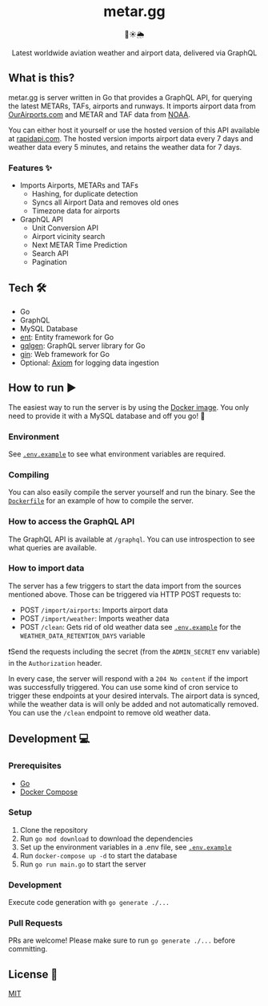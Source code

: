 <h1 align="center">metar.gg</h1>
<p align="center">🛫☀️🌦</p>
<p align="center">Latest worldwide aviation weather and airport data, delivered via GraphQL</p>

## What is this?

metar.gg is server written in Go that provides a GraphQL API, for querying the latest METARs, TAFs, airports and runways.
It imports airport data from [OurAirports.com](https://github.com/davidmegginson/ourairports-data) and METAR and TAF data from [NOAA](https://www.aviationweather.gov/metar).

You can either host it yourself or use the hosted version of this API available at [rapidapi.com](https://rapidapi.com/benjasper/api/aviation-weather-and-airport-data).
The hosted version imports airport data every 7 days and weather data every 5 minutes, and retains the weather data for 7 days.

### Features ✨
- Imports Airports, METARs and TAFs
  - Hashing, for duplicate detection
  - Syncs all Airport Data and removes old ones
  - Timezone data for airports
- GraphQL API
  - Unit Conversion API
  - Airport vicinity search
  - Next METAR Time Prediction
  - Search API
  - Pagination

## Tech 🛠

- Go
- GraphQL
- MySQL Database
- [ent](https://entgo.io/docs/getting-started): Entity framework for Go
- [gqlgen](https://gqlgen.com): GraphQL server library for Go
- [gin](https://github.com/gin-gonic/gin): Web framework for Go
- Optional: [Axiom](https://www.axiom.co/) for logging data ingestion

## How to run ▶️
The easiest way to run the server is by using the [Docker image](https://github.com/benjasper/metar.gg-backend/pkgs/container/metar.gg).
You only need to provide it with a MySQL database and off you go! 🛫

### Environment
See [`.env.example`](.env.example) to see what environment variables are required.

### Compiling
You can also easily compile the server yourself and run the binary.
See the [`Dockerfile`](Dockerfile) for an example of how to compile the server.

### How to access the GraphQL API
The GraphQL API is available at `/graphql`. You can use introspection to see what queries are available.

### How to import data
The server has a few triggers to start the data import from the sources mentioned above.
Those can be triggered via HTTP POST requests to:

- POST `/import/airports`: Imports airport data
- POST `/import/weather`: Imports weather data
- POST `/clean`: Gets rid of old weather data see [`.env.example`](.env.example) for the `WEATHER_DATA_RETENTION_DAYS` variable

❗️Send the requests including the secret (from the `ADMIN_SECRET` env variable) in the `Authorization` header.

In every case, the server will respond with a `204 No content` if the import was successfully triggered. You can use some kind of cron service to trigger these endpoints at your desired intervals.
The airport data is synced, while the weather data is will only be added and not automatically removed. You can use the `/clean` endpoint to remove old weather data.

## Development 💻

### Prerequisites

- [Go](https://golang.org/doc/install)
- [Docker Compose](https://docs.docker.com/compose/install/)

### Setup

1. Clone the repository
2. Run `go mod download` to download the dependencies
3. Set up the environment variables in a .env file, see [`.env.example`](.env.example)
4. Run `docker-compose up -d` to start the database
5. Run `go run main.go` to start the server

### Development
Execute code generation with
`go generate ./...`

### Pull Requests
PRs are welcome! Please make sure to run `go generate ./...` before committing.

## License 📝
[MIT](LICENSE)
